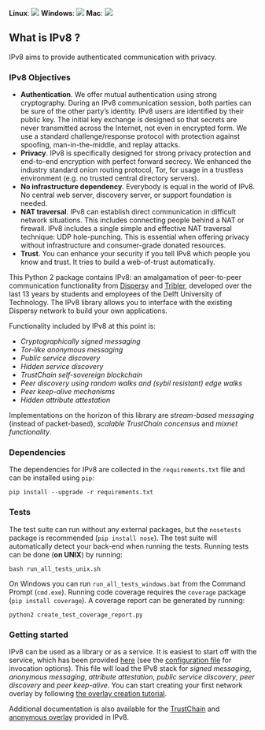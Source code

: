 **Linux**: [![](http://jenkins-ci.tribler.org/job/ipv8/job/test_ipv8_linux/badge/icon)](http://jenkins-ci.tribler.org/job/ipv8/job/test_ipv8_linux/) **Windows**: [![](http://jenkins-ci.tribler.org/job/ipv8/job/test_ipv8_windows/badge/icon)](http://jenkins-ci.tribler.org/job/ipv8/job/test_ipv8_windows/) **Mac**: [![](http://jenkins-ci.tribler.org/job/ipv8/job/test_ipv8_mac/badge/icon)](http://jenkins-ci.tribler.org/job/ipv8/job/test_ipv8_mac/)

## What is IPv8 ?

IPv8 aims to provide authenticated communication with privacy.

### IPv8 Objectives

- **Authentication**. We offer mutual authentication using strong cryptography. During an IPv8 communication session, both parties can be sure of the other party’s identity. IPv8 users are identified by their public key. The initial key exchange is designed so that secrets are never transmitted across the Internet, not even in encrypted form. We use a standard challenge/response protocol with protection against spoofing, man-in-the-middle, and replay attacks.
- **Privacy**. IPv8 is specifically designed for strong privacy protection and end-to-end encryption with perfect forward secrecy. We enhanced the industry standard onion routing protocol, Tor, for usage in a trustless environment (e.g. no trusted central directory servers).
- **No infrastructure dependency**. Everybody is equal in the world of IPv8. No central web server, discovery server, or support foundation is needed.
- **NAT traversal**. IPv8 can establish direct communication in difficult network situations. This includes connecting people behind a NAT or firewall.   IPv8 includes a single simple and effective NAT traversal technique: UDP hole-punching. This is essential when offering privacy without infrastructure and consumer-grade donated resources.
- **Trust**. You can enhance your security if you tell IPv8 which people you know and trust. It tries to build a web-of-trust automatically.

This Python 2 package contains IPv8: an amalgamation of peer-to-peer communication functionality from [Dispersy](https://github.com/Tribler/dispersy) and [Tribler](https://github.com/Tribler/tribler), developed over the last 13 years by students and employees of the Delft University of Technology.
The IPv8 library allows you to interface with the existing Dispersy network to build your own applications.

Functionality included by IPv8 at this point is:
 - *Cryptographically signed messaging*
 - *Tor-like anonymous messaging*
 - *Public service discovery*
 - *Hidden service discovery*
 - *TrustChain self-sovereign blockchain* 
 - *Peer discovery using random walks and (sybil resistant) edge walks*
 - *Peer keep-alive mechanisms*
 - *Hidden attribute attestation*
 
Implementations on the horizon of this library are *stream-based messaging* (instead of packet-based), *scalable TrustChain concensus* and *mixnet functionality*.

### Dependencies
The dependencies for IPv8 are collected in the `requirements.txt` file and can be installed using `pip`:

```
pip install --upgrade -r requirements.txt
```

### Tests
The test suite can run without any external packages, but the `nosetests` package is recommended (`pip install nose`).
The test suite will automatically detect your back-end when running the tests.
Running tests can be done (**on UNIX**) by running:

```
bash run_all_tests_unix.sh
```

On Windows you can run `run_all_tests_windows.bat` from the Command Prompt (`cmd.exe`).
Running code coverage requires the `coverage` package (`pip install coverage`).
A coverage report can be generated by running:

```
python2 create_test_coverage_report.py
```

### Getting started
IPv8 can be used as a library or as a service. It is easiest to start off with the service, which has been provided [here](ipv8/ipv8.py) (see the [configuration file](ipv8/configuration.py) for invocation options).
This file will load the IPv8 stack for *signed messaging*, *anonymous messaging*, *attribute attestation*, *public service discovery*, *peer discovery* and *peer keep-alive*.
You can start creating your first network overlay by following [the overlay creation tutorial](doc/overlay_tutorial.md).

Additional documentation is also available for the [TrustChain](doc/trustchain.md) and [anonymous overlay](doc/anonymization.md) provided in IPv8.
